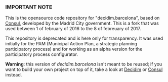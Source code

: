 ### IMPORTANT NOTE

This is the opensource code repository for "decidim.barcelona", based on [Consul](https://github.com/consul/consul), developed by the Madrid City government. This is a fork that was used between 1 of february of 2016 to the 8 of febreuary of 2017.

This repository is deprecated and is here only for transparency. It was used initially for the PAM (Municipal Action Plan, a strategic planning participatory process) and for working as an alpha version for the participatory process configurator.

**Warning**: this version of *decidim.barcelona* isn't meant to be reused; if you want to build your own project on top of it, take a look at [Decidim](https://github.com/decidim/decidim) or [Consul](https://github.com/consul/consul) instead.
